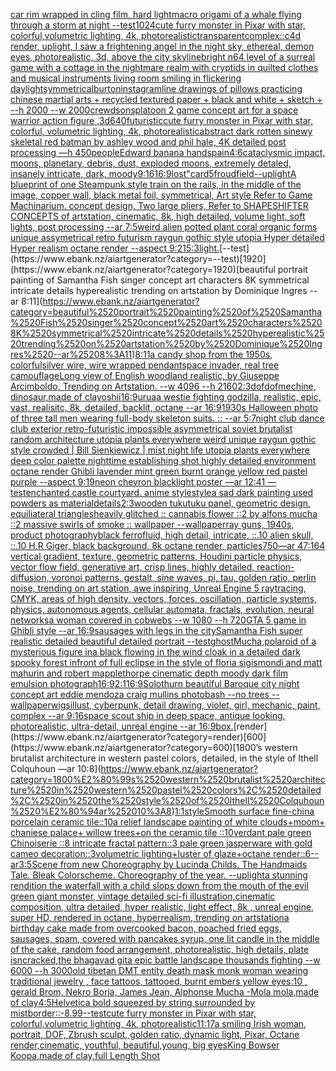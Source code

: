 [car rim wrapped in cling film, hard light](https://www.ebank.nz/aiartgenerator?category=car%2520rim%2520wrapped%2520in%2520cling%2520film%2C%2520hard%2520light)[macro origami of a whale flying through a storm at night --test](https://www.ebank.nz/aiartgenerator?category=macro%2520origami%2520of%2520a%2520whale%2520flying%2520through%2520a%2520storm%2520at%2520night%2520--test)[1024](https://www.ebank.nz/aiartgenerator?category=1024)[cute furry monster in Pixar with star, colorful,volumetric lighting, 4k, photorealistic](https://www.ebank.nz/aiartgenerator?category=cute%2520furry%2520monster%2520in%2520Pixar%2520with%2520star%2C%2520colorful%2Cvolumetric%2520lighting%2C%25204k%2C%2520photorealistic)[transparent](https://www.ebank.nz/aiartgenerator?category=transparent)[complex::](https://www.ebank.nz/aiartgenerator?category=complex%3A%3A)[c4d render, uplight, I saw a frightening angel in the night sky, ethereal, demon eyes, photorealistic, 3d, above the city skyline](https://www.ebank.nz/aiartgenerator?category=c4d%2520render%2C%2520uplight%2C%2520I%2520saw%2520a%2520frightening%2520angel%2520in%2520the%2520night%2520sky%2C%2520ethereal%2C%2520demon%2520eyes%2C%2520photorealistic%2C%25203d%2C%2520above%2520the%2520city%2520skyline)[bright n64 level of a surreal game with a cottage in the nightmare realm with cryptids in quilted clothes and musical instruments living room smiling in flickering daylight](https://www.ebank.nz/aiartgenerator?category=bright%2520n64%2520level%2520of%2520a%2520surreal%2520game%2520with%2520a%2520cottage%2520in%2520the%2520nightmare%2520realm%2520with%2520cryptids%2520in%2520quilted%2520clothes%2520and%2520musical%2520instruments%2520living%2520room%2520smiling%2520in%2520flickering%2520daylight)[symmetrical](https://www.ebank.nz/aiartgenerator?category=symmetrical)[burton](https://www.ebank.nz/aiartgenerator?category=burton)[instagram](https://www.ebank.nz/aiartgenerator?category=instagram)[line drawings of pillows practicing chinese martial arts + recycled textured paper + black and white + sketch + --h 2000 --w 2000](https://www.ebank.nz/aiartgenerator?category=line%2520drawings%2520of%2520pillows%2520practicing%2520chinese%2520martial%2520arts%2520%2B%2520recycled%2520textured%2520paper%2520%2B%2520black%2520and%2520white%2520%2B%2520sketch%2520%2B%2520--h%25202000%2520--w%25202000)[crewdson](https://www.ebank.nz/aiartgenerator?category=crewdson)[splatoon 2 game concept art for a space warrior action figure ,3d](https://www.ebank.nz/aiartgenerator?category=splatoon%25202%2520game%2520concept%2520art%2520for%2520a%2520space%2520warrior%2520action%2520figure%2520%2C3d)[640](https://www.ebank.nz/aiartgenerator?category=640)[futuristic](https://www.ebank.nz/aiartgenerator?category=futuristic)[cute furry monster in Pixar with star, colorful, volumetric lighting, 4k, photorealistic](https://www.ebank.nz/aiartgenerator?category=cute%2520furry%2520monster%2520in%2520Pixar%2520with%2520star%2C%2520colorful%2C%2520volumetric%2520lighting%2C%25204k%2C%2520photorealistic)[abstract dark rotten sinewy skeletal red batman by ashley wood and phil hale, 4K detailed post processing —h 450](https://www.ebank.nz/aiartgenerator?category=abstract%2520dark%2520rotten%2520sinewy%2520skeletal%2520red%2520batman%2520by%2520ashley%2520wood%2520and%2520phil%2520hale%2C%25204K%2520detailed%2520post%2520processing%2520%E2%80%94h%2520450)[people](https://www.ebank.nz/aiartgenerator?category=people)[Edward banana hands](https://www.ebank.nz/aiartgenerator?category=Edward%2520banana%2520hands)[pain](https://www.ebank.nz/aiartgenerator?category=pain)[4:6](https://www.ebank.nz/aiartgenerator?category=4%3A6)[cataclysmic impact, moons, planetary, debris, dust, exploded moons, extremely detaled, insanely intricate, dark, moody](https://www.ebank.nz/aiartgenerator?category=cataclysmic%2520impact%2C%2520moons%2C%2520planetary%2C%2520debris%2C%2520dust%2C%2520exploded%2520moons%2C%2520extremely%2520detaled%2C%2520insanely%2520intricate%2C%2520dark%2C%2520moody)[9:16](https://www.ebank.nz/aiartgenerator?category=9%3A16)[16:9](https://www.ebank.nz/aiartgenerator?category=16%3A9)[lost"](https://www.ebank.nz/aiartgenerator?category=lost%22)[card](https://www.ebank.nz/aiartgenerator?category=card)[5](https://www.ebank.nz/aiartgenerator?category=5)[froud](https://www.ebank.nz/aiartgenerator?category=froud)[field](https://www.ebank.nz/aiartgenerator?category=field)[--uplight](https://www.ebank.nz/aiartgenerator?category=--uplight)[A blueprint of one Steampunk style train on the rails,   in the middle of the image,  copper wall, black metal foil, symmetrical,  Art style Refer to Game Machinarium.  concept design, Two large pliers, Refer to SHAPESHIFTER CONCEPTS  of artstation, cinematic,  8k, high detailed,  volume light,  soft lights,  post processing    --ar 7:5](https://www.ebank.nz/aiartgenerator?category=A%2520blueprint%2520of%2520one%2520Steampunk%2520style%2520train%2520on%2520the%2520rails%2C%2520%2520%2520in%2520the%2520middle%2520of%2520the%2520image%2C%2520%2520copper%2520wall%2C%2520black%2520metal%2520foil%2C%2520symmetrical%2C%2520%2520Art%2520style%2520Refer%2520to%2520Game%2520Machinarium.%2520%2520concept%2520design%2C%2520Two%2520large%2520pliers%2C%2520Refer%2520to%2520SHAPESHIFTER%2520CONCEPTS%2520%2520of%2520artstation%2C%2520cinematic%2C%2520%25208k%2C%2520high%2520detailed%2C%2520%2520volume%2520light%2C%2520%2520soft%2520lights%2C%2520%2520post%2520processing%2520%2520%2520%2520--ar%25207%3A5)[weird alien potted plant coral organic forms unique assymetrical  retro futurism raygun gothic style utopia Hyper detailed Hyper realism octane render --aspect 9:21](https://www.ebank.nz/aiartgenerator?category=weird%2520alien%2520potted%2520plant%2520coral%2520organic%2520forms%2520unique%2520assymetrical%2520%2520retro%2520futurism%2520raygun%2520gothic%2520style%2520utopia%2520Hyper%2520detailed%2520Hyper%2520realism%2520octane%2520render%2520--aspect%25209%3A21)[5:3](https://www.ebank.nz/aiartgenerator?category=5%3A3)[light.](https://www.ebank.nz/aiartgenerator?category=light.)[--test](https://www.ebank.nz/aiartgenerator?category=--test)[1920](https://www.ebank.nz/aiartgenerator?category=1920)[beautiful portrait painting of Samantha Fish singer concept art characters 8K symmetrical intricate details hyperealistic trending on artstation by Dominique Ingres --ar 8:11](https://www.ebank.nz/aiartgenerator?category=beautiful%2520portrait%2520painting%2520of%2520Samantha%2520Fish%2520singer%2520concept%2520art%2520characters%25208K%2520symmetrical%2520intricate%2520details%2520hyperealistic%2520trending%2520on%2520artstation%2520by%2520Dominique%2520Ingres%2520--ar%25208%3A11)[8:11](https://www.ebank.nz/aiartgenerator?category=8%3A11)[a candy shop from the 1950s, colorful](https://www.ebank.nz/aiartgenerator?category=a%2520candy%2520shop%2520from%2520the%25201950s%2C%2520colorful)[silver wire, wire wrapped pendant](https://www.ebank.nz/aiartgenerator?category=silver%2520wire%2C%2520wire%2520wrapped%2520pendant)[space invader, real tree camouflage](https://www.ebank.nz/aiartgenerator?category=space%2520invader%2C%2520real%2520tree%2520camouflage)[Long view of English woodland realistic, by Giuseppe Arcimboldo, Trending on Artstation.    --w 4096  --h 2160](https://www.ebank.nz/aiartgenerator?category=Long%2520view%2520of%2520English%2520woodland%2520realistic%2C%2520by%2520Giuseppe%2520Arcimboldo%2C%2520Trending%2520on%2520Artstation.%2520%2520%2520%2520--w%25204096%2520%2520--h%25202160)[2:3](https://www.ebank.nz/aiartgenerator?category=2%3A3)[dof](https://www.ebank.nz/aiartgenerator?category=dof)[dof](https://www.ebank.nz/aiartgenerator?category=dof)[mechine, dinosaur,made of clay](https://www.ebank.nz/aiartgenerator?category=mechine%2C%2520dinosaur%2Cmade%2520of%2520clay)[oshii](https://www.ebank.nz/aiartgenerator?category=oshii)[16:9](https://www.ebank.nz/aiartgenerator?category=16%3A9)[urua](https://www.ebank.nz/aiartgenerator?category=urua)[a westie fighting godzilla, realistic, epic, vast, realisitc, 8k, detailed, backlit, octane --ar 16:9](https://www.ebank.nz/aiartgenerator?category=a%2520westie%2520fighting%2520godzilla%2C%2520realistic%2C%2520epic%2C%2520vast%2C%2520realisitc%2C%25208k%2C%2520detailed%2C%2520backlit%2C%2520octane%2520--ar%252016%3A9)[1930s Halloween photo of three tall men wearing full-body skeleton suits. :: --ar 5:7](https://www.ebank.nz/aiartgenerator?category=1930s%2520Halloween%2520photo%2520of%2520three%2520tall%2520men%2520wearing%2520full-body%2520skeleton%2520suits.%2520%3A%3A%2520--ar%25205%3A7)[night club dance club exterior retro-futuristic impossible asymmetrical soviet brutalist random architecture utopia plants everywhere weird unique raygun gothic style crowded | Bill Sienkiewicz |   mist night life utopia plants everywhere deep color palette nighttime establishing shot highly detailed environment octane render Ghibli lavender mint green burnt orange yellow red pastel purple --aspect 9:19](https://www.ebank.nz/aiartgenerator?category=night%2520club%2520dance%2520club%2520exterior%2520retro-futuristic%2520impossible%2520asymmetrical%2520soviet%2520brutalist%2520random%2520architecture%2520utopia%2520plants%2520everywhere%2520weird%2520unique%2520raygun%2520gothic%2520style%2520crowded%2520%7C%2520Bill%2520Sienkiewicz%2520%7C%2520%2520%2520mist%2520night%2520life%2520utopia%2520plants%2520everywhere%2520deep%2520color%2520palette%2520nighttime%2520establishing%2520shot%2520highly%2520detailed%2520environment%2520octane%2520render%2520Ghibli%2520lavender%2520mint%2520green%2520burnt%2520orange%2520yellow%2520red%2520pastel%2520purple%2520--aspect%25209%3A19)[neon chevron blacklight poster —ar 12:41 —test](https://www.ebank.nz/aiartgenerator?category=neon%2520chevron%2520blacklight%2520poster%2520%E2%80%94ar%252012%3A41%2520%E2%80%94test)[enchanted castle courtyard. anime style](https://www.ebank.nz/aiartgenerator?category=enchanted%2520castle%2520courtyard.%2520anime%2520style)[style](https://www.ebank.nz/aiartgenerator?category=style)[a sad dark painting used powders as material](https://www.ebank.nz/aiartgenerator?category=a%2520sad%2520dark%2520painting%2520used%2520powders%2520as%2520material)[details](https://www.ebank.nz/aiartgenerator?category=details)[2:3](https://www.ebank.nz/aiartgenerator?category=2%3A3)[wooden tukutuku panel, geometric design, equiliateral triangles](https://www.ebank.nz/aiartgenerator?category=wooden%2520tukutuku%2520panel%2C%2520geometric%2520design%2C%2520equiliateral%2520triangles)[heavily glitched :: cannabis flower ::2 by alfons mucha ::2 massive swirls of smoke :: wallpaper --wallpaper](https://www.ebank.nz/aiartgenerator?category=heavily%2520glitched%2520%3A%3A%2520cannabis%2520flower%2520%3A%3A2%2520by%2520alfons%2520mucha%2520%3A%3A2%2520massive%2520swirls%2520of%2520smoke%2520%3A%3A%2520wallpaper%2520--wallpaper)[ray guns, 1940s, product photography](https://www.ebank.nz/aiartgenerator?category=ray%2520guns%2C%25201940s%2C%2520product%2520photography)[black ferrofluid, high detail, intricate, ::.10 alien skull, ::.10 H.R Giger, black background, 8k octane render, particles](https://www.ebank.nz/aiartgenerator?category=black%2520ferrofluid%2C%2520high%2520detail%2C%2520intricate%2C%2520%3A%3A.10%2520alien%2520skull%2C%2520%3A%3A.10%2520H.R%2520Giger%2C%2520black%2520background%2C%25208k%2520octane%2520render%2C%2520particles)[750](https://www.ebank.nz/aiartgenerator?category=750)[—ar 47:164 vertical gradient, texture, geometric patterns, Houdini particle physics, vector flow field, generative art, crisp lines, highly detailed, reaction-diffusion, voronoi patterns, gestalt, sine waves, pi, tau, golden ratio, perlin noise, trending on art station, awe inspiring, Unreal Engine 5 raytracing, CMYK, areas of high density, vectors, forces, oscillation, particle systems, physics, autonomous agents, cellular automata, fractals, evolution, neural networks](https://www.ebank.nz/aiartgenerator?category=%E2%80%94ar%252047%3A164%2520vertical%2520gradient%2C%2520texture%2C%2520geometric%2520patterns%2C%2520Houdini%2520particle%2520physics%2C%2520vector%2520flow%2520field%2C%2520generative%2520art%2C%2520crisp%2520lines%2C%2520highly%2520detailed%2C%2520reaction-diffusion%2C%2520voronoi%2520patterns%2C%2520gestalt%2C%2520sine%2520waves%2C%2520pi%2C%2520tau%2C%2520golden%2520ratio%2C%2520perlin%2520noise%2C%2520trending%2520on%2520art%2520station%2C%2520awe%2520inspiring%2C%2520Unreal%2520Engine%25205%2520raytracing%2C%2520CMYK%2C%2520areas%2520of%2520high%2520density%2C%2520vectors%2C%2520forces%2C%2520oscillation%2C%2520particle%2520systems%2C%2520physics%2C%2520autonomous%2520agents%2C%2520cellular%2520automata%2C%2520fractals%2C%2520evolution%2C%2520neural%2520networks)[a woman covered in cobwebs --w 1080 --h 720](https://www.ebank.nz/aiartgenerator?category=a%2520woman%2520covered%2520in%2520cobwebs%2520--w%25201080%2520--h%2520720)[GTA 5 game in Ghibli style --ar 16:9](https://www.ebank.nz/aiartgenerator?category=GTA%25205%2520game%2520in%2520Ghibli%2520style%2520--ar%252016%3A9)[sausages with legs in the city](https://www.ebank.nz/aiartgenerator?category=sausages%2520with%2520legs%2520in%2520the%2520city)[Samantha Fish super realistic detailed beautiful detailed portrait --test](https://www.ebank.nz/aiartgenerator?category=Samantha%2520Fish%2520super%2520realistic%2520detailed%2520beautiful%2520detailed%2520portrait%2520--test)[ghost](https://www.ebank.nz/aiartgenerator?category=ghost)[Mucha,](https://www.ebank.nz/aiartgenerator?category=Mucha%2C)[polaroid of a mysterious figure ina black flowing in the wind cloak in a detailed dark spooky forest infront of full eclipse in the style of floria sigismondi and matt mahurin and robert mapplethorpe cinematic depth moody dark film emulsion photograph](https://www.ebank.nz/aiartgenerator?category=polaroid%2520of%2520a%2520mysterious%2520figure%2520ina%2520black%2520flowing%2520in%2520the%2520wind%2520cloak%2520in%2520a%2520detailed%2520dark%2520spooky%2520forest%2520infront%2520of%2520full%2520eclipse%2520in%2520the%2520style%2520of%2520floria%2520sigismondi%2520and%2520matt%2520mahurin%2520and%2520robert%2520mapplethorpe%2520cinematic%2520depth%2520moody%2520dark%2520film%2520emulsion%2520photograph)[16:9](https://www.ebank.nz/aiartgenerator?category=16%3A9)[2:1](https://www.ebank.nz/aiartgenerator?category=2%3A1)[16:9](https://www.ebank.nz/aiartgenerator?category=16%3A9)[Solothurn beautiful Baroque city night concept art eddie mendoza craig mullins photobash --no trees --wallpaper](https://www.ebank.nz/aiartgenerator?category=Solothurn%2520beautiful%2520Baroque%2520city%2520night%2520concept%2520art%2520eddie%2520mendoza%2520craig%2520mullins%2520photobash%2520--no%2520trees%2520--wallpaper)[wigs](https://www.ebank.nz/aiartgenerator?category=wigs)[illust, cyberpunk, detail drawing, violet, girl, mechanic, paint, complex --ar 9:16](https://www.ebank.nz/aiartgenerator?category=illust%2C%2520cyberpunk%2C%2520detail%2520drawing%2C%2520violet%2C%2520girl%2C%2520mechanic%2C%2520paint%2C%2520complex%2520--ar%25209%3A16)[space scout ship in deep space, antique looking, photorealistic, ultra-detail, unreal engine --ar 16:9](https://www.ebank.nz/aiartgenerator?category=space%2520scout%2520ship%2520in%2520deep%2520space%2C%2520antique%2520looking%2C%2520photorealistic%2C%2520ultra-detail%2C%2520unreal%2520engine%2520--ar%252016%3A9)[box.](https://www.ebank.nz/aiartgenerator?category=box.)[render](https://www.ebank.nz/aiartgenerator?category=render)[600](https://www.ebank.nz/aiartgenerator?category=600)[1800’s western brutalist architecture in western pastel colors, detailed, in the style of Ithell Colquhoun —ar 10:8](https://www.ebank.nz/aiartgenerator?category=1800%E2%80%99s%2520western%2520brutalist%2520architecture%2520in%2520western%2520pastel%2520colors%2C%2520detailed%2C%2520in%2520the%2520style%2520of%2520Ithell%2520Colquhoun%2520%E2%80%94ar%252010%3A8)[1:1](https://www.ebank.nz/aiartgenerator?category=1%3A1)[style](https://www.ebank.nz/aiartgenerator?category=style)[Smooth surface fine-china porcelain ceramic tile::10a relief landscape painting of white clouds+moom+ chaniese palace+ willow trees+on the ceramic tile ::10verdant pale green Chinoiserie  ::8 intricate fractal pattern::3 pale green jasperware with gold cameo decoration::3volumetric lighting+luster of glaze+octane render::6--ar3:5](https://www.ebank.nz/aiartgenerator?category=Smooth%2520surface%2520fine-china%2520porcelain%2520ceramic%2520tile%3A%3A10a%2520relief%2520landscape%2520painting%2520of%2520white%2520clouds%2Bmoom%2B%2520chaniese%2520palace%2B%2520willow%2520trees%2Bon%2520the%2520ceramic%2520tile%2520%3A%3A10verdant%2520pale%2520green%2520Chinoiserie%2520%2520%3A%3A8%2520intricate%2520fractal%2520pattern%3A%3A3%2520pale%2520green%2520jasperware%2520with%2520gold%2520cameo%2520decoration%3A%3A3volumetric%2520lighting%2Bluster%2520of%2520glaze%2Boctane%2520render%3A%3A6--ar3%3A5)[Scene from new Choreography by Lucinda Childs. The Handmaids Tale. Bleak Colorscheme. Choreography of the year. --uplight](https://www.ebank.nz/aiartgenerator?category=Scene%2520from%2520new%2520Choreography%2520by%2520Lucinda%2520Childs.%2520The%2520Handmaids%2520Tale.%2520Bleak%2520Colorscheme.%2520Choreography%2520of%2520the%2520year.%2520--uplight)[a stunning rendition the waterfall with a child slops down from the mouth of the evil green giant monster, vintage detailed sci-fi illustration,cinematic composition, ultra detailed, hyper realistic, light effect, 8k , unreal engine, super HD, rendered in octane, hyperrealism, trending on artstation](https://www.ebank.nz/aiartgenerator?category=a%2520stunning%2520rendition%2520the%2520waterfall%2520with%2520a%2520child%2520slops%2520down%2520from%2520the%2520mouth%2520of%2520the%2520evil%2520green%2520giant%2520monster%2C%2520vintage%2520detailed%2520sci-fi%2520illustration%2Ccinematic%2520composition%2C%2520ultra%2520detailed%2C%2520hyper%2520realistic%2C%2520light%2520effect%2C%25208k%2520%2C%2520unreal%2520engine%2C%2520super%2520HD%2C%2520rendered%2520in%2520octane%2C%2520hyperrealism%2C%2520trending%2520on%2520artstation)[a birthday cake made from overcooked bacon, poached fried eggs, sausages, spam, covered with pancakes syrup, one lit candle in the middle of the cake, random food arrangement,  photorealistic, high details, plate isncracked,](https://www.ebank.nz/aiartgenerator?category=a%2520birthday%2520cake%2520made%2520from%2520overcooked%2520bacon%2C%2520poached%2520fried%2520eggs%2C%2520sausages%2C%2520spam%2C%2520covered%2520with%2520pancakes%2520syrup%2C%2520one%2520lit%2520candle%2520in%2520the%2520middle%2520of%2520the%2520cake%2C%2520random%2520food%2520arrangement%2C%2520%2520photorealistic%2C%2520high%2520details%2C%2520plate%2520isncracked%2C)[the bhagavad gita epic battle landscape thousands fighting --w 6000 --h 3000](https://www.ebank.nz/aiartgenerator?category=the%2520bhagavad%2520gita%2520epic%2520battle%2520landscape%2520thousands%2520fighting%2520--w%25206000%2520--h%25203000)[old tibetan DMT entity death mask monk woman wearing traditional jewelry , face tattoos, tattooed, burnt embers yellow eyes:10 , gerald Brom, Nekro Borja, James Jean, Alphonse Mucha -](https://www.ebank.nz/aiartgenerator?category=old%2520tibetan%2520DMT%2520entity%2520death%2520mask%2520monk%2520woman%2520wearing%2520traditional%2520jewelry%2520%2C%2520face%2520tattoos%2C%2520tattooed%2C%2520burnt%2520embers%2520yellow%2520eyes%3A10%2520%2C%2520gerald%2520Brom%2C%2520Nekro%2520Borja%2C%2520James%2520Jean%2C%2520Alphonse%2520Mucha%2520-)[Mola mola,made of clay](https://www.ebank.nz/aiartgenerator?category=Mola%2520mola%2Cmade%2520of%2520clay)[4:5](https://www.ebank.nz/aiartgenerator?category=4%3A5)[Helvetica bold squeezed by string surrounded by mist](https://www.ebank.nz/aiartgenerator?category=Helvetica%2520bold%2520squeezed%2520by%2520string%2520surrounded%2520by%2520mist)[border::-8.99](https://www.ebank.nz/aiartgenerator?category=border%3A%3A-8.99)[--test](https://www.ebank.nz/aiartgenerator?category=--test)[cute furry monster in Pixar with star, colorful,volumetric lighting, 4k, photorealistic](https://www.ebank.nz/aiartgenerator?category=cute%2520furry%2520monster%2520in%2520Pixar%2520with%2520star%2C%2520colorful%2Cvolumetric%2520lighting%2C%25204k%2C%2520photorealistic)[11:17](https://www.ebank.nz/aiartgenerator?category=11%3A17)[a smiling Irish woman, portrait, DOF, Zbrush sculpt, golden ratio, dynamic light, Pixar, Octane render,cinematic, youthful, beautiful,young, big eyes](https://www.ebank.nz/aiartgenerator?category=a%2520smiling%2520Irish%2520woman%2C%2520portrait%2C%2520DOF%2C%2520Zbrush%2520sculpt%2C%2520golden%2520ratio%2C%2520dynamic%2520light%2C%2520Pixar%2C%2520Octane%2520render%2Ccinematic%2C%2520youthful%2C%2520beautiful%2Cyoung%2C%2520big%2520eyes)[King Bowser Koopa,made of clay,full Length Shot](https://www.ebank.nz/aiartgenerator?category=King%2520Bowser%2520Koopa%2Cmade%2520of%2520clay%2Cfull%2520Length%2520Shot)